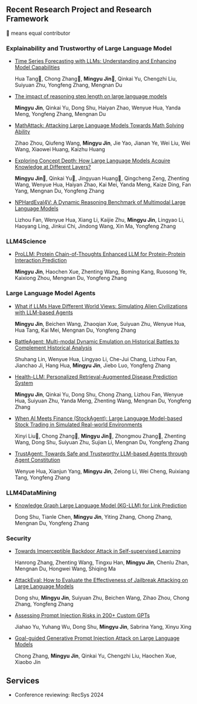 ## Recent Research Project and Research Framework
🌟 means equal contributor
### Explainability and Trustworthy of Large Language Model 
- [Time Series Forecasting with LLMs: Understanding and Enhancing Model Capabilities](https://arxiv.org/abs/2402.10835)

  Hua Tang🌟, Chong Zhang🌟, **Mingyu Jin🌟**, Qinkai Yu, Chengzhi Liu, Suiyuan Zhu, Yongfeng Zhang, Mengnan Du

- [The impact of reasoning step length on large language models](https://arxiv.org/abs/2401.04925)

  **Mingyu Jin**, Qinkai Yu, Dong Shu, Haiyan Zhao, Wenyue Hua, Yanda Meng, Yongfeng Zhang, Mengnan Du

- [MathAttack: Attacking Large Language Models Towards Math Solving Ability](https://ojs.aaai.org/index.php/AAAI/article/view/29949)

  Zihao Zhou, Qiufeng Wang, **Mingyu Jin**, Jie Yao, Jianan Ye, Wei Liu, Wei Wang, Xiaowei Huang, Kaizhu Huang

- [Exploring Concept Depth: How Large Language Models Acquire Knowledge at Different Layers?](https://arxiv.org/abs/2404.07066)

  **Mingyu Jin🌟**, Qinkai Yu🌟, Jingyuan Huang🌟, Qingcheng Zeng, Zhenting Wang, Wenyue Hua, Haiyan Zhao, Kai Mei, Yanda Meng, Kaize Ding, Fan Yang, Mengnan Du, Yongfeng Zhang

- [NPHardEval4V: A Dynamic Reasoning Benchmark of Multimodal Large Language Models](https://arxiv.org/abs/2403.01777)

  Lizhou Fan, Wenyue Hua, Xiang Li, Kaijie Zhu, **Mingyu Jin**, Lingyao Li, Haoyang Ling, Jinkui Chi, Jindong Wang, Xin Ma, Yongfeng Zhang

### LLM4Science
- [ProLLM: Protein Chain-of-Thoughts Enhanced LLM for Protein-Protein Interaction Prediction](https://www.biorxiv.org/content/10.1101/2024.04.18.590025v1)

  **Mingyu Jin**, Haochen Xue, Zhenting Wang, Boming Kang, Ruosong Ye, Kaixiong Zhou, Mengnan Du, Yongfeng Zhang


### Large Language Model Agents
- [What if LLMs Have Different World Views: Simulating Alien Civilizations with LLM-based Agents](https://arxiv.org/abs/2402.13184)
  
  **Mingyu Jin**, Beichen Wang, Zhaoqian Xue, Suiyuan Zhu, Wenyue Hua, Hua Tang, Kai Mei, Mengnan Du, Yongfeng Zhang
- [BattleAgent: Multi-modal Dynamic Emulation on Historical Battles to Complement Historical Analysis](https://arxiv.org/abs/2404.15532)

  Shuhang Lin, Wenyue Hua, Lingyao Li, Che-Jui Chang, Lizhou Fan, Jianchao Ji, Hang Hua, **Mingyu Jin**, Jiebo Luo, Yongfeng Zhang
- [Health-LLM: Personalized Retrieval-Augmented Disease Prediction System](https://arxiv.org/abs/2402.00746)

  **Mingyu Jin**, Qinkai Yu, Dong Shu, Chong Zhang, Lizhou Fan, Wenyue Hua, Suiyuan Zhu, Yanda Meng, Zhenting Wang, Mengnan Du, Yongfeng Zhang
- [When AI Meets Finance (StockAgent): Large Language Model-based Stock Trading in Simulated Real-world Environments](https://www.researchgate.net/profile/Chong-Zhang-93/publication/379835420_When_AI_Meets_Finance_StockAgent_Large_Language_Model-_based_Stock_Trading_in_Simulated_Real-world_Environments/links/661de6fd43f8df018d0e5819/When-AI-Meets-Finance-StockAgent-Large-Language-Model-based-Stock-Trading-in-Simulated-Real-world-Environments.pdf)

  Xinyi Liu🌟, Chong Zhang🌟, **Mingyu Jin🌟**, Zhongmou Zhang🌟, Zhenting Wang, Dong Shu, Suiyuan Zhu, Sujian Li, Mengnan Du, Yongfeng Zhang
- [TrustAgent: Towards Safe and Trustworthy LLM-based Agents through Agent Constitution](https://arxiv.org/abs/2402.01586)
  
  Wenyue Hua, Xianjun Yang, **Mingyu Jin**, Zelong Li, Wei Cheng, Ruixiang Tang, Yongfeng Zhang

### LLM4DataMining   
- [Knowledge Graph Large Language Model (KG-LLM) for Link Prediction](https://arxiv.org/abs/2403.07311)

  Dong Shu, Tianle Chen, **Mingyu Jin**, Yiting Zhang, Chong Zhang, Mengnan Du, Yongfeng Zhang

### Security 
- [Towards Imperceptible Backdoor Attack in Self-supervised Learning](https://arxiv.org/abs/2405.14672)

  Hanrong Zhang, Zhenting Wang, Tingxu Han, **Mingyu Jin**, Chenlu Zhan, Mengnan Du, Hongwei Wang, Shiqing Ma
- [AttackEval: How to Evaluate the Effectiveness of Jailbreak Attacking on Large Language Models](https://arxiv.org/abs/2401.09002)

  Dong shu, **Mingyu Jin**, Suiyuan Zhu, Beichen Wang, Zihao Zhou, Chong Zhang, Yongfeng Zhang
- [Assessing Prompt Injection Risks in 200+ Custom GPTs](https://arxiv.org/abs/2311.11538)

  Jiahao Yu, Yuhang Wu, Dong Shu, **Mingyu Jin**, Sabrina Yang, Xinyu Xing
- [Goal-guided Generative Prompt Injection Attack on Large Language Models](https://arxiv.org/pdf/2404.07234)

  Chong Zhang, **Mingyu Jin**, Qinkai Yu, Chengzhi Liu, Haochen Xue, Xiaobo Jin


## Services
- Conference reviewing: RecSys 2024
  

